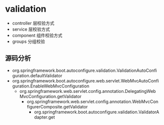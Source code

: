 # validation
- controller 层校验方式
- service 层校验方式
- component 组件校验方式
- groups 分组校验

## 源码分析
- org.springframework.boot.autoconfigure.validation.ValidationAutoConfiguration.defaultValidator
- org.springframework.boot.autoconfigure.web.servlet.WebMvcAutoConfiguration.EnableWebMvcConfiguration
    + org.springframework.web.servlet.config.annotation.DelegatingWebMvcConfiguration.getValidator
        + org.springframework.web.servlet.config.annotation.WebMvcConfigurerComposite.getValidator
            + org.springframework.boot.autoconfigure.validation.ValidatorAdapter.get